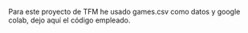 Para este proyecto de TFM he usado games.csv como datos y google colab, dejo aquí el código empleado.
